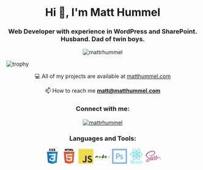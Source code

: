 <h1 align="center">Hi 👋, I'm Matt Hummel</h1>
<h3 align="center">Web Developer with experience in WordPress and SharePoint. Husband. Dad of twin boys.</h3>

<div align="center">
<p align="center"> <img src="https://komarev.com/ghpvc/?username=mattrhummel&label=Profile%20views&color=0e75b6&style=flat" alt="mattrhummel" /> </p>
</div>


![trophy](https://github-profile-trophy.vercel.app/?username=mattrhummel&title=Commits,Repositories)


<div align="center">

💻 All of my projects are available at [matthummel.com](matthummel.com)

📫 How to reach me **matt@matthummel.com**

 </div>

<h3 align="center">Connect with me:</h3>
<p align="center">
<a href="https://linkedin.com/in/mattrhummel" target="blank"><img align="center" src="https://raw.githubusercontent.com/rahuldkjain/github-profile-readme-generator/master/src/images/icons/Social/linked-in-alt.svg" alt="mattrhummel" height="30" width="40" /></a>
</p>

<h3 align="center">Languages and Tools:</h3>
<p align="center">
 <img src="https://raw.githubusercontent.com/devicons/devicon/master/icons/css3/css3-original-wordmark.svg" alt="css3" width="40" height="40"/>
 <img src="https://raw.githubusercontent.com/devicons/devicon/master/icons/html5/html5-original-wordmark.svg" alt="html5" width="40" height="40"/>  
<img src="https://raw.githubusercontent.com/devicons/devicon/master/icons/javascript/javascript-original.svg" alt="javascript" width="40" height="40"/> 
<img src="https://raw.githubusercontent.com/devicons/devicon/master/icons/nodejs/nodejs-original-wordmark.svg" alt="nodejs" width="40" height="40"/> 
 <img src="https://raw.githubusercontent.com/devicons/devicon/master/icons/photoshop/photoshop-line.svg" alt="photoshop" width="40" height="40"/>
<img src="https://raw.githubusercontent.com/devicons/devicon/master/icons/react/react-original-wordmark.svg" alt="react" width="40" height="40"/>
<img src="https://raw.githubusercontent.com/devicons/devicon/master/icons/sass/sass-original.svg" alt="sass" width="40" height="40"/>
</p>


